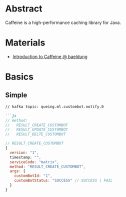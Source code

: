 # Abstract

Caffeine is a high-performance caching library for Java.

# Materials

* [Introduction to Caffeine @ baeldung](https://www.baeldung.com/java-caching-caffeine)

# Basics

## Simple



```markdown
// kafka topic: queing.ml.custombot.notify.0

```js
// method:
//   RESULT_CREATE_CUSTOMBOT
//   RESULT_UPDATE_CUSTOMBOT
//   RESULT_DELTE_CUSTOMBOT

// RESULT_CREATE_CUSTOMBOT
{
  version: "1",
  timestamp; "",
  serviceCode: "matrix",
  method: "RESULT_CREATE_CUSTOMBOT",
  args: {
    customBotId: "1",
    customBotStatus: "SUCCESS" // SUCCESS | FAIL
  }
}

```
```

